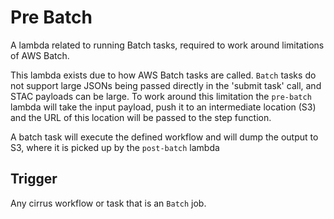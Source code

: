 # Pre Batch

A lambda related to running Batch tasks, required to work around limitations of AWS Batch.

This lambda exists due to how AWS Batch tasks are called.  `Batch` tasks do not support large JSONs being passed directly in the 'submit task' call, and STAC payloads can be large.   To work around this limitation the `pre-batch` lambda will take the input payload, push it to an intermediate location (S3) and the URL of this location will be passed to the step function.

A batch task will execute the defined workflow and will dump the output to S3, where it is picked up by the `post-batch` lambda

## Trigger

Any cirrus workflow or task that is an `Batch` job.
